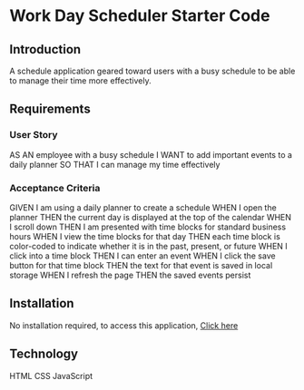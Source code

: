 # Work Day Scheduler Starter Code

## Introduction
A schedule application geared toward users with a busy schedule to be able to manage their time more effectively. 

## Requirements 
### User Story
AS AN employee with a busy schedule
I WANT to add important events to a daily planner
SO THAT I can manage my time effectively

### Acceptance Criteria
GIVEN I am using a daily planner to create a schedule
WHEN I open the planner
THEN the current day is displayed at the top of the calendar
WHEN I scroll down
THEN I am presented with time blocks for standard business hours
WHEN I view the time blocks for that day
THEN each time block is color-coded to indicate whether it is in the past, present, or future
WHEN I click into a time block
THEN I can enter an event
WHEN I click the save button for that time block
THEN the text for that event is saved in local storage
WHEN I refresh the page
THEN the saved events persist



## Installation
No installation required, to access this application,
[ Click here ](https://thuylienvo.github.io/Werk-Sched/) 

## Technology 
 HTML
 CSS
 JavaScript
